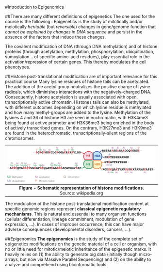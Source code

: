 #Introduction to Epigenomics

##There are many different definitions of epigenetics
The one used for the course is the following : Epigenetics is the study of mitotically and/or meiotically _heritable_ (but _reversible_) changes in gene/genome function that _cannot be explained by changes in DNA sequence_ and persist in the absence of the factors that induce these changes.

The covalent modification of DNA (through DNA methylation) and of histone proteins (through acetylation, methylation, phosphorylation, ubiquitination, sumoylation… of specific amino-acid residues), play essential role in the activation/repression of certain genes. This thereby modulates the cell phenotypes.

##Histone post-translational modification are of important relevance for this practical course
Many lysine residues of histone tails can be acetylated. The addition of the acetyl group neutralizes the positive charge of lysine radicals, which diminishes interactions with the negatively-charged DNA. Consequently, histone acetylation is usually associated with open, transcriptionally active chromatin. 
Histones tails can also be methylated, with different outcomes depending on which lysine residue is methylated and how many methyl-groups are added to the lysine.  Methylation of the lysines 4 and 36 of histone H3 are seen in euchromatin, with H3K4me3 being found at active promoter and H3K36me3 being enriched in the body of actively transcribed genes. On the contrary, H3K27me3 and H3K9me3 are found in the heterochromatic, transcriptionally-silent regions of the chromosomes.



| ![Histone post-translational modifications](Pictures/Histone_modifications.png) |
|:--:|
|<b>Figure -  Schematic representation of histone modifications.</b> <BR> Source: wikipedia.org|



The modulation of the histone post-translational modification content at specific genomic regions represent **classical epigenetic regulatory mechanisms**. This is natural and essential to many organism functions (cellular differentiation, lineage commitment, modulation of gene expression, ...). In cases of improper occurrence, this can have major adverse consequences (developmental disorders, cancers, ...).



##Epigenomics
**The epigenomics** is the study of the complete set of epigenetics modifications on the genetic material of a cell or organism, with no or little need for mitotic/meiotic inheritance of the epigenetic marks. It heavily relies on (1) the ability to generate big data (initially though micro-arrays, but now via Massive Parallel Sequencing) and (2) on the ability to analyze and comprehend using bioinformatic tools.



